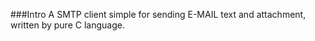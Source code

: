###Intro
  A SMTP client simple for sending E-MAIL text and attachment, written by pure C language.

